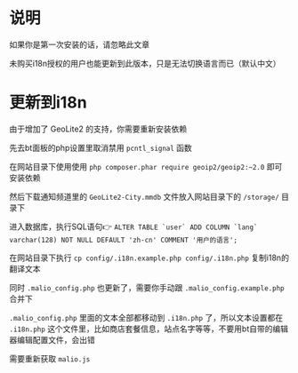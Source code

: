 # 说明
如果你是第一次安装的话，请忽略此文章

未购买i18n授权的用户也能更新到此版本，只是无法切换语言而已（默认中文）

# 更新到i18n
由于增加了 GeoLite2 的支持，你需要重新安装依赖

先去bt面板的php设置里取消禁用 `pcntl_signal` 函数

在网站目录下使用使用 `php composer.phar require geoip2/geoip2:~2.0` 即可安装依赖

然后下载通知频道里的 `GeoLite2-City.mmdb` 文件放入网站目录下的 `/storage/` 目录下

进入数据库，执行SQL语句👉 ```ALTER TABLE `user` ADD COLUMN `lang` varchar(128) NOT NULL DEFAULT 'zh-cn' COMMENT '用户的语言';```

在网站目录下执行 `cp config/.i18n.example.php config/.i18n.php` 复制i18n的翻译文本

同时 `.malio_config.php` 也更新了，需要你手动跟 `.malio_config.example.php` 合并下

`.malio_config.php` 里面的文本全部都移动到 `.i18n.php` 了，所以文本设置都在 `.i18n.php` 这个文件里，比如商店套餐信息，站点名字等等，不要用bt自带的编辑器编辑配置文件，会出错

需要重新获取 `malio.js`